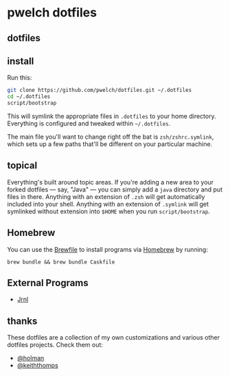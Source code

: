 # pwelch dotfiles

## dotfiles

## install

Run this:

```sh
git clone https://github.com/pwelch/dotfiles.git ~/.dotfiles
cd ~/.dotfiles
script/bootstrap
```

This will symlink the appropriate files in `.dotfiles` to your home
directory.
Everything is configured and tweaked within `~/.dotfiles`.

The main file you'll want to change right off the bat is
`zsh/zshrc.symlink`,
which sets up a few paths that'll be different on your particular
machine.

## topical

Everything's built around topic areas. If you're adding a new area to
your
forked dotfiles — say, "Java" — you can simply add a `java` directory
and put
files in there. Anything with an extension of `.zsh` will get
automatically
included into your shell. Anything with an extension of `.symlink` will
get
symlinked without extension into `$HOME` when you run
`script/bootstrap`.

## Homebrew

You can use the [Brewfile](http://robots.thoughtbot.com/brewfile-a-gemfile-but-for-homebrew) to install programs via [Homebrew](http://brew.sh) by running:

`brew bundle && brew bundle Caskfile`

## External Programs

* [Jrnl](https://maebert.github.io/jrnl/)

## thanks

These dotfiles are a collection of my own customizations and various
other dotfiles projects. Check them out:

* [@holman](https://github.com/holman/dotfiles)
* [@keiththomps](https://github.com/keiththomps/dotfiles)
